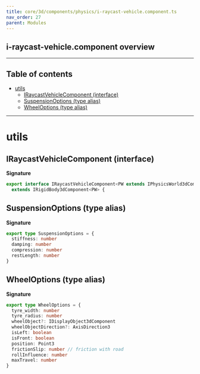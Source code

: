 ```yaml
---
title: core/3d/components/physics/i-raycast-vehicle.component.ts
nav_order: 27
parent: Modules
---
```


## i-raycast-vehicle.component overview

---

<h2 class="text-delta">Table of contents</h2>

- [utils](#utils)
  - [IRaycastVehicleComponent (interface)](#iraycastvehiclecomponent-interface)
  - [SuspensionOptions (type alias)](#suspensionoptions-type-alias)
  - [WheelOptions (type alias)](#wheeloptions-type-alias)

---

# utils

## IRaycastVehicleComponent (interface)

**Signature**

```ts
export interface IRaycastVehicleComponent<PW extends IPhysicsWorld3dComponent = IPhysicsWorld3dComponent>
  extends IRigidBody3dComponent<PW> {
```

## SuspensionOptions (type alias)

**Signature**

```ts
export type SuspensionOptions = {
  stiffness: number
  damping: number
  compression: number
  restLength: number
}
```

## WheelOptions (type alias)

**Signature**

```ts
export type WheelOptions = {
  tyre_width: number
  tyre_radius: number
  wheelObject?: IDisplayObject3dComponent
  wheelObjectDirection?: AxisDirection3
  isLeft: boolean
  isFront: boolean
  position: Point3
  frictionSlip: number // friction with road
  rollInfluence: number
  maxTravel: number
}
```
